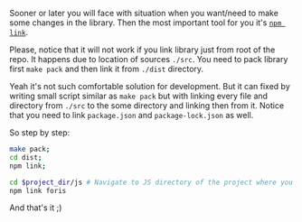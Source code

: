 Sooner or later you will face with situation when you want/need to make some
changes in the library. Then the most important tool for you it's
[`npm link`](https://docs.npmjs.com/cli/link).

Please, notice that it will not work if you link library just from root of the
repo. It happens due to location of sources `./src`. You need to pack library
first `make pack` and then link it from `./dist` directory.

Yeah it's not such comfortable solution for development. But it can fixed by
writing small script similar as `make pack` but with linking every file and
directory from `./src` to the some directory and linking then from it. Notice
that you need to link `package.json` and `package-lock.json` as well.

So step by step:

```bash
make pack;
cd dist;
npm link;

cd $project_dir/js # Navigate to JS directory of the project where you want to link the library
npm link foris
```

And that's it ;)
